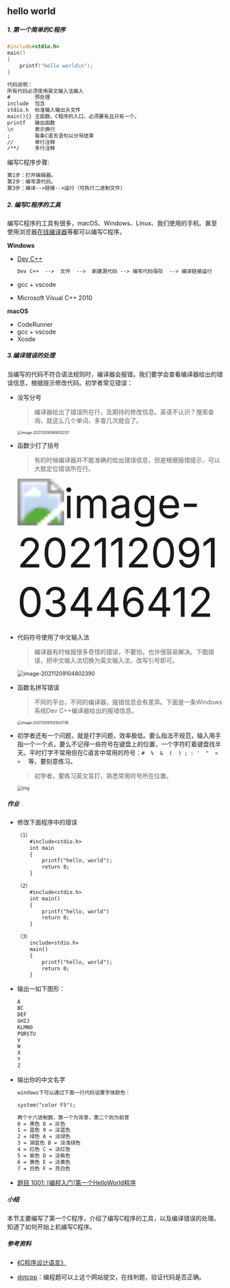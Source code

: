## hello world

##### 1. 第一个简单的C程序

```c
#include<stdio.h>
main()
{
    printf("hello world\n");
}
```

```tex
代码说明：
所有代码必须使用英文输入法输入
#        预处理
include  包含
stdio.h  标准输入输出头文件
main(){} 主函数，C程序的入口，必须要有且只有一个。
printf   输出函数
\n       表示换行
;        每条C语言语句以分号结束
//       单行注释 
/**/     多行注释

```

编写C程序步骤:

```tex
第1步：打开编辑器。
第2步：编写源代码。
第3步：编译-->链接-->运行（可执行二进制文件）
```

##### 2. 编写C程序的工具

编写C程序的工具有很多，macOS、Windows、Linux、我们使用的手机、甚至使用浏览器[在线编译器](https://c.runoob.com/compile/11/)等都可以编写C程序。

**Windows**

- [Dev C++](https://bloodshed-dev-c.en.softonic.com/) 

  ```tex
  Dev C++  -->  文件  -->  新建源代码 --> 编写代码保存  --> 编译链接运行
  ```

- gcc + vscode

- Microsoft Visual C++ 2010 

**macOS**

- CodeRunner
- gcc + vscode
- Xcode



##### 3.编译错误的处理

当编写的代码不符合语法规则时，编译器会报错。我们要学会查看编译器给出的错误信息，根据提示修改代码。初学者常见错误：

- 没写分号

  > 编译器给出了错误所在行，及期待的修改信息。英语不认识？搜索查询，就这么几个单词，多查几次就会了。

  <img src=".\images\debugerror.png" alt="image-20211209095835237" style="zoom:60%;" />

  

- 函数少打了括号

  > 有的时候编译器并不能准确的给出错误信息，但是根据报错提示，可以大致定位错误所在行。

  <img src=".\images\functionerror.png" alt="image-20211209103446412" style="zoom:680%;" />

  

- 代码符号使用了中文输入法

  > 编译器有时候报很多奇怪的错误，不要怕，也许很容易解决。下图错误，把中文输入法切换为英文输入法，改写引号即可。

  <img src=".\images\shurufaerror.png" alt="image-20211209104802390" style="zoom:90%;" />

- 函数名拼写错误

  > 不同的平台，不同的编译器，报错信息会有差异。下面是一条Windows系统Dev C++编译器给出的报错信息。

  <img src=".\images\mainerror.png" alt="image-20211209102933736" style="zoom:60%;" />

  

- 初学者还有一个问题，就是打字问题，效率极低。要么指法不规范，输入用手指一个一个点，要么不记得一些符号在键盘上的位置，一个字符盯着键盘找半天。平时打字不常用但在C语言中常用的符号：`#  %  &  (  ) ; : '  "  <  >  ` 等，要刻意练习。

  > 初学者，要练习英文盲打，熟悉常用符号所在位置。

  <img src=".\images\打字" alt="img" style="zoom:70%;" />



##### 作业

- 修改下面程序中的错误

  ```tex
  （1）
      #include<stdio.h>
      int main
      {
          printf("hello, world");
          return 0;
      }
  ```

  ```tex
  （2）
      #include<stdio.h>
      int main()
      {
          printf("hello, world")
          return 0;
      }
  ```

  ```tex
  （3）
      include<stdio.h>
      main()
      {
          printf("hello, world");
          return 0;
      }
  ```

- 输出一如下图形：

  ```tex
  A
  BC
  DEF
  GHIJ
  KLMNO
  PQRSTU
  V
  W
  X
  Y
  Z
  ```

- 输出你的中文名字

  ```tex
  windows下可以通过下面一行代码设置字体颜色：
  
  system("color F5"); 
  
  两个十六进制数，第一个为背景，第二个则为前景
  0 = 黑色 8 = 灰色
  1 = 蓝色 9 = 淡蓝色
  2 = 绿色 A = 淡绿色
  3 = 湖蓝色 B = 淡浅绿色
  4 = 红色 C = 淡红色
  5 = 紫色 D = 淡紫色
  6 = 黄色 E = 淡黄色
  7 = 白色 F = 亮白色
  ```

- [题目 1001: [编程入门]第一个HelloWorld程序](https://www.dotcpp.com/oj/problem1001.html)



##### 小结

本节主要编写了第一个C程序，介绍了编写C程序的工具，以及编译错误的处理。知道了如何开始上机编写C程序。



##### 参考资料

- [《C程序设计语言》](https://book.douban.com/subject/1139336/)

- [dotcpp](https://www.dotcpp.com/)：编程题可以上这个网站提交，在线判题，验证代码是否正确。
